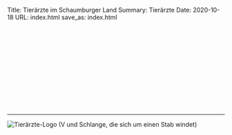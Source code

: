 Title: Tierärzte im Schaumburger Land
Summary: Tierärzte
Date: 2020-10-18
URL: index.html
save_as: index.html

<!-- The previous two lines make this the Homepage -->

<header markdown="1" class="image-bg-fluid-height" style="background: url('./images/img02.JPG') no-repeat center center scroll; color:white;">

### Herzlich Willkommen bei den Tierärzten des Schaumburger Landes!

Für Information zum aktuellen Notdienst klicken Sie bitte auf den entsprechenden oben gelisteten Reiter.

Die Kontaktdaten aller Schaumburger Praxen finden Sie in der obigen Liste unter "Praxen und Kliniken"


</header>


* * * * * *

<img class="img-responsive img-center right" src="./images/vetmed_logo.svg" alt="Tierärzte-Logo (V und Schlange, die sich um einen Stab windet)">
